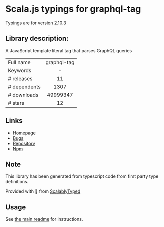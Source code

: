 
# Scala.js typings for graphql-tag

Typings are for version 2.10.3

## Library description:
A JavaScript template literal tag that parses GraphQL queries

|                    |                 |
| ------------------ | :-------------: |
| Full name          | graphql-tag |
| Keywords           | - |
| # releases         | 11 |
| # dependents       | 1307 |
| # downloads        | 49999347 |
| # stars            | 12 |

## Links
- [Homepage](https://github.com/apollostack/graphql-tag#readme)
- [Bugs](https://github.com/apollostack/graphql-tag/issues)
- [Repository](https://github.com/apollostack/graphql-tag)
- [Npm](https://www.npmjs.com/package/graphql-tag)
    


## Note
This library has been generated from typescript code from first party type definitions.

Provided with :purple_heart: from [ScalablyTyped](https://github.com/oyvindberg/ScalablyTyped)

## Usage
See [the main readme](../../readme.md) for instructions.


